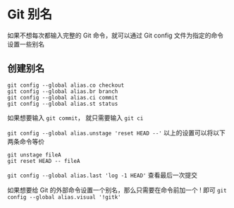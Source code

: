 # Git 别名

如果不想每次都输入完整的 Git 命令，就可以通过 Git config 文件为指定的命令设置一些别名

## 创建别名
```
git config --global alias.co checkout
git config --global alias.br branch
git config --global alias.ci commit
git config --global alias.st status
```
如果想要输入 `git commit`， 就只需要输入 `git ci`

`git config --global alias.unstage 'reset HEAD --'`
以上的设置可以将以下两条命令等价
```
git unstage fileA
git reset HEAD -- fileA
```

`git config --global alias.last 'log -1 HEAD'`
查看最后一次提交

如果想要给 Git 的外部命令设置一个别名，那么只需要在命令前加一个 ! 即可
`git config --global alias.visual '!gitk'`